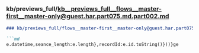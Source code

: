 ### kb/previews_full/kb__previews_full__flows__master-first__master-only@guest.har.part075.md.part002.md

```md
### kb/previews_full/flows__master-first__master-only@guest.har.part075.md (part 002)

```md
e.datetime,seance_length:e.length},recordId:e.id.toString()}))}ge
```

```

```
